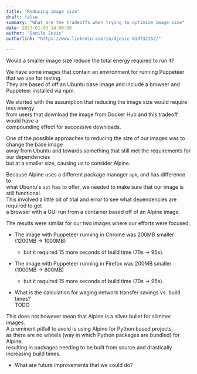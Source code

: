 ```yaml
---
title: "Reducing image size"
draft: false
summary: "What are the tradeoffs when trying to optimize image size"
date: 2023-01-03 14:00:00
author: "Danilo Jesic"
authorlink: "https://www.linkedin.com/in/djesic-613732152/"

---
```


Would a smaller image size reduce the total energy required to run it?

We have some images that contain an environment for running Puppeteer that we use for testing.  
They are based of off an Ubuntu base image and include a browser and Puppeteer installed via npm.

We started with the assumption that reducing the image size would require less energy  
from users that download the image from Docker Hub and this tradeoff would have a  
compounding effect for successive downloads.

One of the possible approaches to reducing the size of our images was to change the base image  
away from Ubuntu and towards something that still met the requirements for our dependencies  
but at a smaller size, causing us to consider Alpine.

Because Alpine uses a different package manager `apk`, and has difference to  
what Ubuntu's `apt` has to offer, we needed to make sure that our image is still functional.  
This involved a little bit of trial and error to see what dependencies are required to get  
a browser with a GUI run from a container based off of an Alpine image.

The results were similar for our two images where our efforts were focused;  

- The image with Puppeteer running in Chrome was 200MB smaller (1200MB -> 1000MB)
  + but it required 15 more seconds of build time (70s -> 95s).
- The image with Puppeteer running in Firefox was 200MB smaller (1000MB -> 800MB)
  + but it required 15 more seconds of build time (70s -> 95s).

- What is the calculation for waging network transfer savings vs. build times?  
TODO

This does not however mean that Alpine is a silver bullet for slimmer images.  
A prominent pitfall to avoid is using Alpine for Python based projects,  
as there are no wheels (way in which Python packages are bundled) for Alpine,  
resulting in packages needing to be built from source and drastically increasing build times.

- What are future improvements that we could do?
